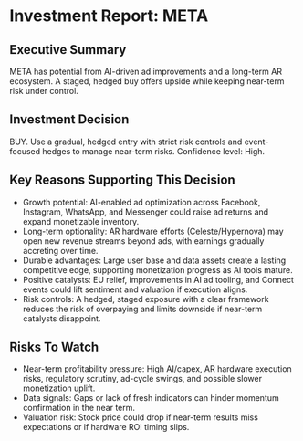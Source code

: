 # Investment Report: META
## Executive Summary
META has potential from AI-driven ad improvements and a long-term AR ecosystem. A staged, hedged buy offers upside while keeping near-term risk under control.

## Investment Decision
BUY. Use a gradual, hedged entry with strict risk controls and event-focused hedges to manage near-term risks. Confidence level: High.

## Key Reasons Supporting This Decision
- Growth potential: AI-enabled ad optimization across Facebook, Instagram, WhatsApp, and Messenger could raise ad returns and expand monetizable inventory.
- Long-term optionality: AR hardware efforts (Celeste/Hypernova) may open new revenue streams beyond ads, with earnings gradually accreting over time.
- Durable advantages: Large user base and data assets create a lasting competitive edge, supporting monetization progress as AI tools mature.
- Positive catalysts: EU relief, improvements in AI ad tooling, and Connect events could lift sentiment and valuation if execution aligns.
- Risk controls: A hedged, staged exposure with a clear framework reduces the risk of overpaying and limits downside if near-term catalysts disappoint.

## Risks To Watch
- Near-term profitability pressure: High AI/capex, AR hardware execution risks, regulatory scrutiny, ad-cycle swings, and possible slower monetization uplift.
- Data signals: Gaps or lack of fresh indicators can hinder momentum confirmation in the near term.
- Valuation risk: Stock price could drop if near-term results miss expectations or if hardware ROI timing slips.